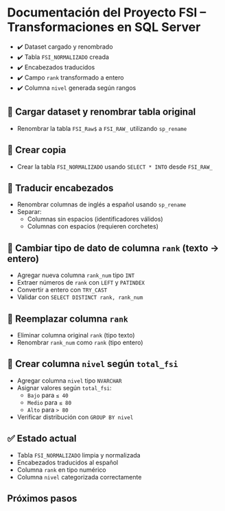 # Documentación del Proyecto FSI – Transformaciones en SQL Server

- ✔️ Dataset cargado y renombrado
- ✔️ Tabla `FSI_NORMALIZADO` creada
- ✔️ Encabezados traducidos
- ✔️ Campo `rank` transformado a entero
- ✔️ Columna `nivel` generada según rangos



## 📌 Cargar dataset y renombrar tabla original
- Renombrar la tabla `FSI_Raw$` a `FSI_RAW_` utilizando `sp_rename`

## 📌 Crear copia
- Crear la tabla `FSI_NORMALIZADO` usando `SELECT * INTO` desde `FSI_RAW_`

## 📌 Traducir encabezados
- Renombrar columnas de inglés a español usando `sp_rename`
- Separar:
  - Columnas sin espacios (identificadores válidos)
  - Columnas con espacios (requieren corchetes)

## 📌 Cambiar tipo de dato de columna `rank` (texto → entero)
- Agregar nueva columna `rank_num` tipo `INT`
- Extraer números de `rank` con `LEFT` y `PATINDEX`
- Convertir a entero con `TRY_CAST`
- Validar con `SELECT DISTINCT rank, rank_num`

## 📌 Reemplazar columna `rank`
- Eliminar columna original `rank` (tipo texto)
- Renombrar `rank_num` como `rank` (tipo entero)

## 📌 Crear columna `nivel` según `total_fsi`
- Agregar columna `nivel` tipo `NVARCHAR`
- Asignar valores según `total_fsi`:
  - `Bajo` para `≤ 40`
  - `Medio` para `≤ 80`
  - `Alto` para `> 80`
- Verificar distribución con `GROUP BY nivel`

## ✅ Estado actual
- Tabla `FSI_NORMALIZADO` limpia y normalizada
- Encabezados traducidos al español
- Columna `rank` en tipo numérico
- Columna `nivel` categorizada correctamente

## Próximos pasos